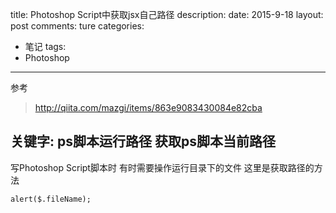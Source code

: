 title: Photoshop Script中获取jsx自己路径
description: 
date: 2015-9-18
layout: post
comments: ture
categories:
- 笔记
tags: 
- Photoshop
---

参考
> http://qiita.com/mazgi/items/863e9083430084e82cba

关键字: 
__ps脚本运行路径__
__获取ps脚本当前路径__
---

写Photoshop Script脚本时
有时需要操作运行目录下的文件
这里是获取路径的方法

```
alert($.fileName);
```
